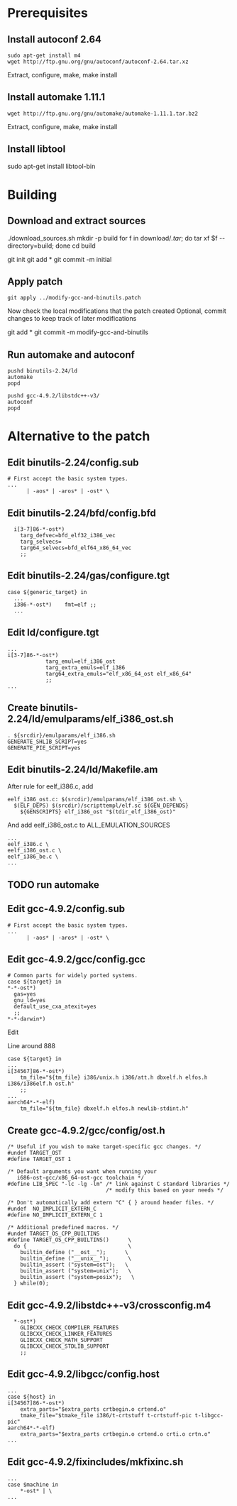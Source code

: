 # Prerequisites

## Install autoconf 2.64

	sudo apt-get install m4
	wget http://ftp.gnu.org/gnu/autoconf/autoconf-2.64.tar.xz

Extract, configure, make, make install

## Install automake 1.11.1

	wget http://ftp.gnu.org/gnu/automake/automake-1.11.1.tar.bz2

Extract, configure, make, make install

## Install libtool
sudo apt-get install libtool-bin



# Building

## Download and extract sources

./download_sources.sh
mkdir -p build
for f in download/*.tar*; do tar xf $f --directory=build; done
cd build

git init
git add *
git commit -m initial

## Apply patch

	git apply ../modify-gcc-and-binutils.patch

Now check the local modifications that the patch created
Optional, commit changes to keep track of later modifications

git add *
git commit -m modify-gcc-and-binutils

## Run automake and autoconf

	pushd binutils-2.24/ld
	automake
	popd

	pushd gcc-4.9.2/libstdc++-v3/
	autoconf
	popd


# Alternative to the patch

## Edit binutils-2.24/config.sub

	# First accept the basic system types.
	...
	      | -aos* | -aros* | -ost* \

## Edit binutils-2.24/bfd/config.bfd

	  i[3-7]86-*-ost*)
	    targ_defvec=bfd_elf32_i386_vec
	    targ_selvecs=
	    targ64_selvecs=bfd_elf64_x86_64_vec
	    ;;

## Edit binutils-2.24/gas/configure.tgt

	case ${generic_target} in
	  ...
	  i386-*-ost*)    fmt=elf ;;
	  ...

## Edit ld/configure.tgt

	...
	i[3-7]86-*-ost*)
				targ_emul=elf_i386_ost
				targ_extra_emuls=elf_i386
				targ64_extra_emuls="elf_x86_64_ost elf_x86_64"
				;;
	...


## Create binutils-2.24/ld/emulparams/elf_i386_ost.sh

	. ${srcdir}/emulparams/elf_i386.sh
	GENERATE_SHLIB_SCRIPT=yes
	GENERATE_PIE_SCRIPT=yes

## Edit binutils-2.24/ld/Makefile.am
After rule for eelf_i386.c, add

	eelf_i386_ost.c: $(srcdir)/emulparams/elf_i386_ost.sh \
	  $(ELF_DEPS) $(srcdir)/scripttempl/elf.sc ${GEN_DEPENDS}
		${GENSCRIPTS} elf_i386_ost "$(tdir_elf_i386_ost)"

And add eelf_i386_ost.c to ALL_EMULATION_SOURCES

	...
	eelf_i386.c \
	eelf_i386_ost.c \
	eelf_i386_be.c \
	...


## TODO run automake


## Edit gcc-4.9.2/config.sub

	# First accept the basic system types.
	...
	      | -aos* | -aros* | -ost* \


## Edit gcc-4.9.2/gcc/config.gcc

	# Common parts for widely ported systems.
	case ${target} in
	*-*-ost*)
	  gas=yes
	  gnu_ld=yes
	  default_use_cxa_atexit=yes
	  ;;
	*-*-darwin*)

Edit

Line around 888

	case ${target} in
	...
	i[34567]86-*-ost*)
	    tm_file="${tm_file} i386/unix.h i386/att.h dbxelf.h elfos.h i386/i386elf.h ost.h"
	    ;;
	...
	aarch64*-*-elf)
		tm_file="${tm_file} dbxelf.h elfos.h newlib-stdint.h"


## Create gcc-4.9.2/gcc/config/ost.h

	/* Useful if you wish to make target-specific gcc changes. */
	#undef TARGET_OST
	#define TARGET_OST 1
	 
	/* Default arguments you want when running your
	   i686-ost-gcc/x86_64-ost-gcc toolchain */
	#define LIB_SPEC "-lc -lg -lm" /* link against C standard libraries */
	                               /* modify this based on your needs */
	 
	/* Don't automatically add extern "C" { } around header files. */
	#undef  NO_IMPLICIT_EXTERN_C
	#define NO_IMPLICIT_EXTERN_C 1
	 
	/* Additional predefined macros. */
	#undef TARGET_OS_CPP_BUILTINS
	#define TARGET_OS_CPP_BUILTINS()      \
	  do {                                \
	    builtin_define ("__ost__");      \
	    builtin_define ("__unix__");      \
	    builtin_assert ("system=ost");   \
	    builtin_assert ("system=unix");   \
	    builtin_assert ("system=posix");   \
	  } while(0);

## Edit gcc-4.9.2/libstdc++-v3/crossconfig.m4

	  *-ost*)
	    GLIBCXX_CHECK_COMPILER_FEATURES
	    GLIBCXX_CHECK_LINKER_FEATURES
	    GLIBCXX_CHECK_MATH_SUPPORT
	    GLIBCXX_CHECK_STDLIB_SUPPORT
	    ;;

## Edit gcc-4.9.2/libgcc/config.host

	...
	case ${host} in
	i[34567]86-*-ost*)
		extra_parts="$extra_parts crtbegin.o crtend.o"
		tmake_file="$tmake_file i386/t-crtstuff t-crtstuff-pic t-libgcc-pic"
	aarch64*-*-elf)
		extra_parts="$extra_parts crtbegin.o crtend.o crti.o crtn.o"
	...

## Edit gcc-4.9.2/fixincludes/mkfixinc.sh

	...
	case $machine in
	    *-ost* | \
	...
